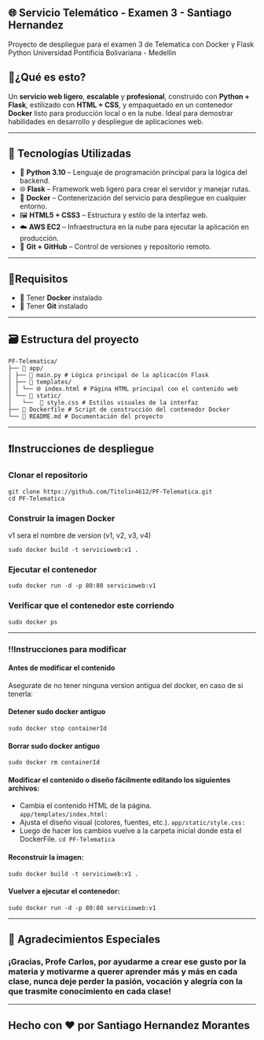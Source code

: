 🌐 Servicio Telemático - Examen 3 - Santiago Hernandez
---
Proyecto de despliegue para el examen 3 de Telematica con Docker y Flask Python 
Universidad Pontificia Bolivariana - Medellin
##  🤔¿Qué es esto?

Un **servicio web ligero**, **escalable** y **profesional**, construido con **Python + Flask**, estilizado con **HTML + CSS**, y empaquetado en un contenedor **Docker** listo para producción local o en la nube. Ideal para demostrar habilidades en desarrollo y despliegue de aplicaciones web.

--- 
## 🧰 Tecnologías Utilizadas

- 🐍 **Python 3.10** – Lenguaje de programación principal para la lógica del backend.
- 🌐 **Flask** – Framework web ligero para crear el servidor y manejar rutas.
- 🐳 **Docker** – Contenerización del servicio para despliegue en cualquier entorno.
- 🖼️ **HTML5 + CSS3** – Estructura y estilo de la interfaz web.
- ☁️ **AWS EC2** – Infraestructura en la nube para ejecutar la aplicación en producción.
- 📁 **Git + GitHub** – Control de versiones y repositorio remoto. 
---
##  📃Requisitos

- 🐳 Tener **Docker** instalado
- 📁 Tener **Git** instalado
---
## 🗃️ Estructura del proyecto

```
PF-Telematica/  
├── 📂 app/  
│ ├── 🐍 main.py # Lógica principal de la aplicación Flask  
│ ├── 📁 templates/  
│ │ └── 🌐 index.html # Página HTML principal con el contenido web  
│ └── 📁 static/  
│   └──  🎨 style.css # Estilos visuales de la interfaz  
├── 🐳 Dockerfile # Script de construcción del contenedor Docker  
└── 📘 README.md # Documentación del proyecto
```
---
##  ❗Instrucciones de despliegue

### Clonar el repositorio
```
git clone https://github.com/Titolin4612/PF-Telematica.git
cd PF-Telematica
```
### Construir la imagen Docker
v1 sera el nombre de version (v1, v2, v3, v4)
```
sudo docker build -t servicioweb:v1 .
```
### Ejecutar el contenedor
	
```
sudo docker run -d -p 80:80 servicioweb:v1
```
### Verificar que el contenedor este corriendo
	
```
sudo docker ps
```
---
### ‼️Instrucciones para modificar
#### Antes de modificar el contenido 
Asegurate de no tener ninguna version antigua del docker, en caso de si tenerla:
#### Detener sudo docker antiguo
```
sudo docker stop containerId
```
#### Borrar sudo docker antiguo
```
sudo docker rm containerId
```
#### Modificar el contenido o diseño fácilmente editando los siguientes archivos:
* Cambia el contenido HTML de la página.	
	```app/templates/index.html:```
* Ajusta el diseño visual (colores, fuentes, etc.).
	```app/static/style.css:```
* Luego de hacer los cambios vuelve a la carpeta inicial donde esta el DockerFile.
	```cd PF-Telematica```
#### Reconstruir la imagen:	
```
sudo docker build -t servicioweb:v1 .
```
#### Vuelver a ejecutar el contenedor:
```
sudo docker run -d -p 80:80 servicioweb:v1
```
---
## 🙏 Agradecimientos Especiales
### ¡Gracias, Profe Carlos, por ayudarme a crear ese gusto por la materia y motivarme a querer aprender más y más en cada clase, nunca deje perder la pasión, vocación y alegría con la que trasmite conocimiento en cada clase!
--- 
## Hecho con ❤️ por Santiago Hernandez Morantes
